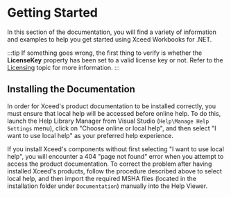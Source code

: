 # Getting Started

In this section of the documentation, you will find a variety of information and examples to help you get started using Xceed Workbooks for .NET.

:::tip
If something goes wrong, the first thing to verify is whether the **LicenseKey** property has been set to a valid license key or not. Refer to the [Licensing](licensing) topic for more information.
:::

## Installing the Documentation

In order for Xceed's product documentation to be installed correctly, you must ensure that local help will be accessed before online help. To do this, launch the Help Library Manager from Visual Studio (`Help\Manage Help Settings` menu), click on "Choose online or local help", and then select "I want to use local help" as your preferred help experience.

If you install Xceed's components without first selecting "I want to use local help", you will encounter a 404 "page not found" error when you attempt to access the product documentation. To correct the problem after having installed Xceed's products, follow the procedure described above to select local help, and then import the required MSHA files (located in the installation folder under `Documentation`) manually into the Help Viewer.
